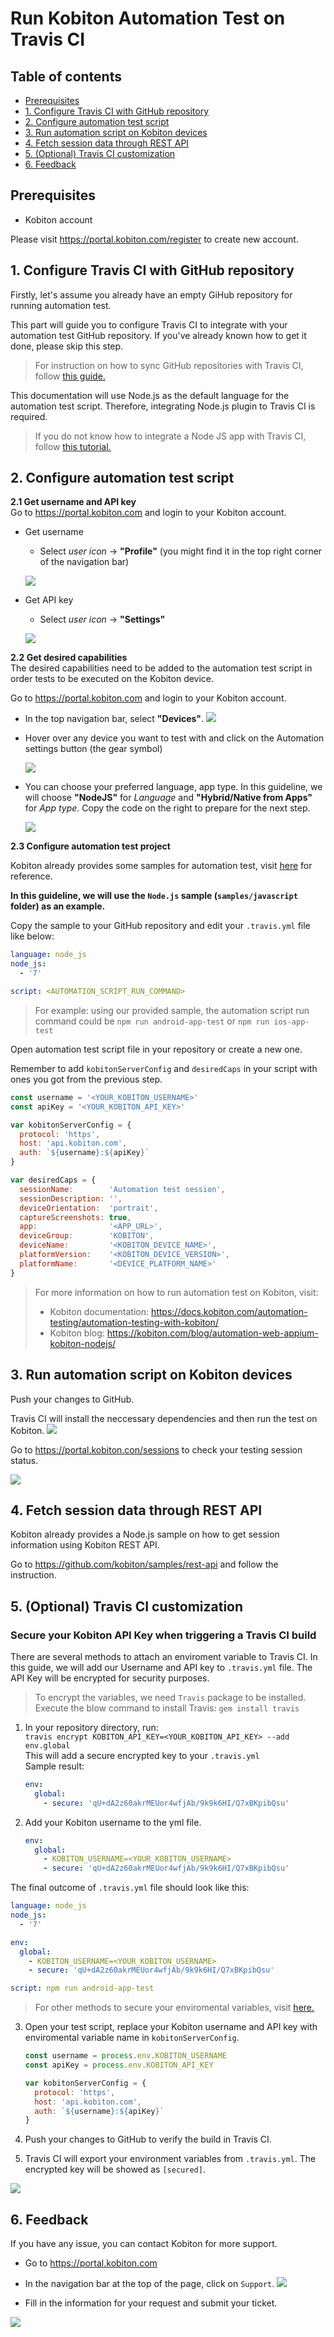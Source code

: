 # Run Kobiton Automation Test on Travis CI

## Table of contents 
  - [Prerequisites](#prerequisites)
  - [1. Configure Travis CI with GitHub repository](#1-configure-travis-ci-with-github-repository)
  - [2. Configure automation test script](#2-configure-automation-test-script)
  - [3. Run automation script on Kobiton devices](#3-run-automation-script-on-kobiton-devices)
  - [4. Fetch session data through REST API](#4-fetch-session-data-through-REST-API)
  - [5. (Optional) Travis CI customization](#5-optional-travis-ci-customization)
  - [6. Feedback](#6-feedback)

## Prerequisites
  - Kobiton account
  
  Please visit https://portal.kobiton.com/register to create new account.

## 1. Configure Travis CI with GitHub repository

  Firstly, let's assume you already have an empty GiHub repository for running automation test.
  
  This part will guide you to configure Travis CI to integrate with your automation test GitHub repository. If you've already known how to get it done, please skip this step.
   > For instruction on how to sync GitHub repositories with Travis CI, follow [this guide.](https://docs.travis-ci.com/user/legacy-services-to-github-apps-migration-guide/)

  This documentation will use Node.js as the default language for the automation test script. Therefore, integrating Node.js plugin to Travis CI is required.
  > If you do not know how to integrate a Node JS app with Travis CI, follow [this tutorial.](https://docs.travis-ci.com/user/languages/javascript-with-nodejs/) 

## 2. Configure automation test script

  **2.1 Get username and API key**   
  Go to https://portal.kobiton.com and login to your Kobiton account.
  - Get username
    * Select *user icon* -> **"Profile"** (you might find it in the top right corner of the navigation bar)
  
    ![](assets/2_kobiton_username.jpg)
  - Get API key
    * Select *user icon* -> **"Settings"**
  
    ![](assets/2_kobiton_apikey.jpg)

  **2.2 Get desired capabilities**  
    The desired capabilities need to be added to the automation test script in order tests to be executed on the Kobiton device.

  Go to https://portal.kobiton.com and login to your Kobiton account.
  * In the top navigation bar, select **"Devices"**.
    ![](assets/1_device_bar.jpg)
  * Hover over any device you want to test with and click on the Automation settings button (the gear symbol)   
  
    ![](assets/2_get_device.jpg)
  * You can choose your preferred language, app type. In this guideline, we will choose **"NodeJS"** for *Language* and **"Hybrid/Native from Apps"** for *App type*. Copy the code on the right to prepare for the next step.
  
    ![](assets/2_kobiton_device.jpg)

  **2.3 Configure automation test project**
  
  Kobiton already provides some samples for automation test, visit [here](https://github.com/kobiton/samples) for reference.

  **In this guideline, we will use the `Node.js` sample (`samples/javascript` folder) as an example.**

  Copy the sample to your GitHub repository and edit your `.travis.yml` file like below:
  ```yml
  language: node_js
  node_js:
    - '7'

  script: <AUTOMATION_SCRIPT_RUN_COMMAND>
  ```
  > For example: using our provided sample, the automation script run command could be `npm run android-app-test` or `npm run ios-app-test`
  
  Open automation test script file in your repository or create a new one.

  Remember to add `kobitonServerConfig` and `desiredCaps` in your script with ones you got from the previous step.

  ```javascript
  const username = '<YOUR_KOBITON_USERNAME>'
  const apiKey = '<YOUR_KOBITON_API_KEY>'

  var kobitonServerConfig = {
    protocol: 'https',
    host: 'api.kobiton.com',
    auth: `${username}:${apiKey}`
  }

  var desiredCaps = {
    sessionName:        'Automation test session',
    sessionDescription: '', 
    deviceOrientation:  'portrait',  
    captureScreenshots: true, 
    app:                '<APP_URL>', 
    deviceGroup:        'KOBITON', 
    deviceName:         '<KOBITON_DEVICE_NAME>',
    platformVersion:    '<KOBITON_DEVICE_VERSION>',
    platformName:       '<DEVICE_PLATFORM_NAME>' 
  } 
  ```

>For more information on how to run automation test on Kobiton, visit:
  >- Kobiton documentation: https://docs.kobiton.com/automation-testing/automation-testing-with-kobiton/
  >- Kobiton blog: https://kobiton.com/blog/automation-web-appium-kobiton-nodejs/

## 3. Run automation script on Kobiton devices
 Push your changes to GitHub.

 Travis CI will install the neccessary dependencies and then run the test on Kobiton. 
  ![](assets/1_build_complete.jpg)

  Go to https://portal.kobiton.con/sessions to check your testing session status.

  ![](assets/2_kobiton_result.jpg)

## 4. Fetch session data through REST API
Kobiton already provides a Node.js sample on how to get session information using Kobiton REST API.

Go to https://github.com/kobiton/samples/rest-api and follow the instruction.

## 5. (Optional) Travis CI customization
### Secure your Kobiton API Key when triggering a Travis CI build

There are several methods to attach an enviroment variable to Travis CI.
In this guide, we will add our Username and API key to `.travis.yml` file. The API Key will be encrypted for security purposes.
  > To encrypt the variables, we need `Travis` package to be installed.  
  Execute the blow command to install Travis: `gem install travis`
    
1. In your repository directory, run:  
    `travis encrypt KOBITON_API_KEY=<YOUR_KOBITON_API_KEY> --add env.global`  
    This will add a secure encrypted key to your `.travis.yml`  
    Sample result:
    ```yml
    env:
      global:
        - secure: 'qU+dA2z60akrMEUor4wfjAb/9k9k6HI/Q7xBKpibQsu'
    ```
2. Add your Kobiton username to the yml file.
  
    ```yml
    env:
      global:
        - KOBITON_USERNAME=<YOUR_KOBITON_USERNAME>
        - secure: 'qU+dA2z60akrMEUor4wfjAb/9k9k6HI/Q7xBKpibQsu'
    ```

The final outcome of `.travis.yml` file should look like this:
  ```yml
  language: node_js
  node_js:
    - '7'

  env:  
    global:
      - KOBITON_USERNAME=<YOUR_KOBITON_USERNAME>
      - secure: 'qU+dA2z60akrMEUor4wfjAb/9k9k6HI/Q7xBKpibQsu'

  script: npm run android-app-test
  ```
  
  >For other methods to secure your enviromental variables, visit [here.](https://docs.travis-ci.com/user/environment-variables/)

3. Open your test script, replace your Kobiton username and API key with enviromental variable name in `kobitonServerConfig`.
    ```javascript
    const username = process.env.KOBITON_USERNAME
    const apiKey = process.env.KOBITON_API_KEY
    
    var kobitonServerConfig = {
      protocol: 'https',
      host: 'api.kobiton.com',
      auth: `${username}:${apiKey}`
    }
    ```

4. Push your changes to GitHub to verify the build in Travis CI.  
5. Travis CI will export your environment variables from `.travis.yml`. The encrypted key will be showed as `[secured]`.
  
![](assets/2_travis_env.jpg)  

## 6. Feedback
If you have any issue, you can contact Kobiton for more support.
- Go to https://portal.kobiton.com
- In the navigation bar at the top of the page, click on `Support`.
![](assets/3_kobiton_support.jpg)

- Fill in the information for your request and submit your ticket. 
  
![](assets/3_kobiton_submit_ticket.jpg) 
